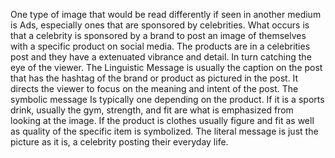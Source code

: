One type of image that would be read differently if seen in another medium is Ads, especially ones that are sponsored by celebrities.
What occurs is that a celebrity is sponsored by a brand to post an image of themselves with a specific product on social media. The products are in a celebrities post and they have a extenuated vibrance and detail. In turn catching the eye of the viewer.
The Linguistic Message is usually the caption on the post that has the hashtag of the brand or product as pictured in the post. It directs the viewer to focus on the meaning and intent of the post.
The symbolic message Is typically one depending on the product. If it is a sports drink, usually the gym, strength, and fit are what is emphasized from looking at the image. If the product is clothes usually figure and fit as well as quality of the specific item is symbolized.
The literal message is just the picture as it is, a celebrity posting their everyday life. 

